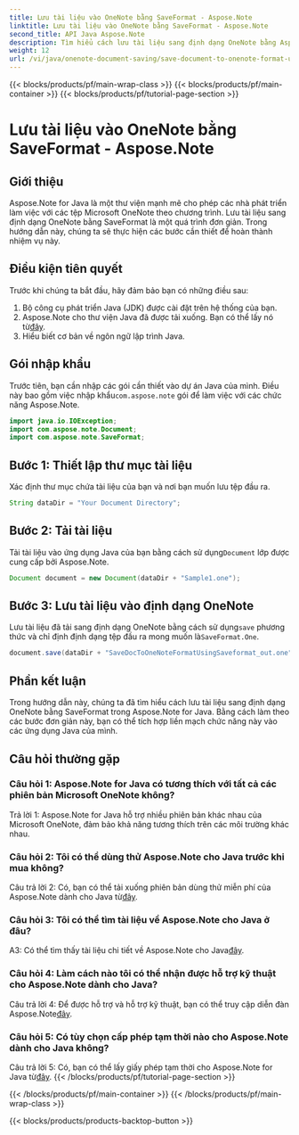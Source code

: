 ```yaml
---
title: Lưu tài liệu vào OneNote bằng SaveFormat - Aspose.Note
linktitle: Lưu tài liệu vào OneNote bằng SaveFormat - Aspose.Note
second_title: API Java Aspose.Note
description: Tìm hiểu cách lưu tài liệu sang định dạng OneNote bằng Aspose.Note cho Java. Hãy làm theo hướng dẫn từng bước này để tích hợp liền mạch vào các ứng dụng Java của bạn.
weight: 12
url: /vi/java/onenote-document-saving/save-document-to-onenote-format-using-saveformat/
---
```


{{< blocks/products/pf/main-wrap-class >}}
{{< blocks/products/pf/main-container >}}
{{< blocks/products/pf/tutorial-page-section >}}

# Lưu tài liệu vào OneNote bằng SaveFormat - Aspose.Note

## Giới thiệu

Aspose.Note for Java là một thư viện mạnh mẽ cho phép các nhà phát triển làm việc với các tệp Microsoft OneNote theo chương trình. Lưu tài liệu sang định dạng OneNote bằng SaveFormat là một quá trình đơn giản. Trong hướng dẫn này, chúng ta sẽ thực hiện các bước cần thiết để hoàn thành nhiệm vụ này.

## Điều kiện tiên quyết

Trước khi chúng ta bắt đầu, hãy đảm bảo bạn có những điều sau:

1. Bộ công cụ phát triển Java (JDK) được cài đặt trên hệ thống của bạn.
2.  Aspose.Note cho thư viện Java đã được tải xuống. Bạn có thể lấy nó từ[đây](https://releases.aspose.com/note/java/).
3. Hiểu biết cơ bản về ngôn ngữ lập trình Java.

## Gói nhập khẩu

 Trước tiên, bạn cần nhập các gói cần thiết vào dự án Java của mình. Điều này bao gồm việc nhập khẩu`com.aspose.note` gói để làm việc với các chức năng Aspose.Note.

```java
import java.io.IOException;
import com.aspose.note.Document;
import com.aspose.note.SaveFormat;
```

## Bước 1: Thiết lập thư mục tài liệu

Xác định thư mục chứa tài liệu của bạn và nơi bạn muốn lưu tệp đầu ra.

```java
String dataDir = "Your Document Directory";
```

## Bước 2: Tải tài liệu

 Tải tài liệu vào ứng dụng Java của bạn bằng cách sử dụng`Document` lớp được cung cấp bởi Aspose.Note.

```java
Document document = new Document(dataDir + "Sample1.one");
```

## Bước 3: Lưu tài liệu vào định dạng OneNote

Lưu tài liệu đã tải sang định dạng OneNote bằng cách sử dụng`save` phương thức và chỉ định định dạng tệp đầu ra mong muốn là`SaveFormat.One`.

```java
document.save(dataDir + "SaveDocToOneNoteFormatUsingSaveformat_out.one", SaveFormat.One);
```

## Phần kết luận

Trong hướng dẫn này, chúng ta đã tìm hiểu cách lưu tài liệu sang định dạng OneNote bằng SaveFormat trong Aspose.Note for Java. Bằng cách làm theo các bước đơn giản này, bạn có thể tích hợp liền mạch chức năng này vào các ứng dụng Java của mình.

## Câu hỏi thường gặp

### Câu hỏi 1: Aspose.Note for Java có tương thích với tất cả các phiên bản Microsoft OneNote không?

Trả lời 1: Aspose.Note for Java hỗ trợ nhiều phiên bản khác nhau của Microsoft OneNote, đảm bảo khả năng tương thích trên các môi trường khác nhau.

### Câu hỏi 2: Tôi có thể dùng thử Aspose.Note cho Java trước khi mua không?

 Câu trả lời 2: Có, bạn có thể tải xuống phiên bản dùng thử miễn phí của Aspose.Note dành cho Java từ[đây](https://releases.aspose.com/).

### Câu hỏi 3: Tôi có thể tìm tài liệu về Aspose.Note cho Java ở đâu?

 A3: Có thể tìm thấy tài liệu chi tiết về Aspose.Note cho Java[đây](https://reference.aspose.com/note/java/).

### Câu hỏi 4: Làm cách nào tôi có thể nhận được hỗ trợ kỹ thuật cho Aspose.Note dành cho Java?

 Câu trả lời 4: Để được hỗ trợ và hỗ trợ kỹ thuật, bạn có thể truy cập diễn đàn Aspose.Note[đây](https://forum.aspose.com/c/note/28).

### Câu hỏi 5: Có tùy chọn cấp phép tạm thời nào cho Aspose.Note dành cho Java không?

 Câu trả lời 5: Có, bạn có thể lấy giấy phép tạm thời cho Aspose.Note for Java từ[đây](https://purchase.aspose.com/temporary-license/).
{{< /blocks/products/pf/tutorial-page-section >}}

{{< /blocks/products/pf/main-container >}}
{{< /blocks/products/pf/main-wrap-class >}}

{{< blocks/products/products-backtop-button >}}
